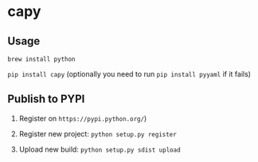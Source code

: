 # capy

## Usage

`brew install python`

`pip install capy` (optionally you need to run `pip install pyyaml` if it fails)


## Publish to PYPI

1) Register on `https://pypi.python.org/`)

2) Register new project: `python setup.py register`

3) Upload new build: `python setup.py sdist upload`

